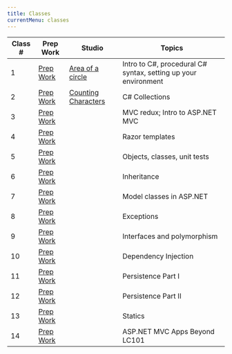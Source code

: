 ```yaml
---
title: Classes
currentMenu: classes
---
```


Class # | Prep Work | Studio | Topics
-----|-----------|----------|--------
1 | [Prep Work](../class-prep/1/) | [Area of a circle](../studios/area/) | Intro to C#, procedural C# syntax, setting up your environment
2 | [Prep Work](../class-prep/2/) | [Counting Characters](../studios/counting-characters/) | C# Collections
3 | [Prep Work](../class-prep/3/) | | MVC redux; Intro to ASP.NET MVC
4 | [Prep Work](../class-prep/4/) | | Razor templates
5 | [Prep Work](../class-prep/5/) | | Objects, classes, unit tests
6 | [Prep Work](../class-prep/6/) | | Inheritance
7 | [Prep Work](../class-prep/7/) | | Model classes in ASP.NET
8 | [Prep Work](../class-prep/8/) | | Exceptions
9 | [Prep Work](../class-prep/9/) | | Interfaces and polymorphism
10 | [Prep Work](../class-prep/10/) | | Dependency Injection
11 | [Prep Work](../class-prep/11/) | | Persistence Part I
12 | [Prep Work](../class-prep/12/) | | Persistence Part II
13 | [Prep Work](../class-prep/13/) | | Statics
14 | [Prep Work](../class-prep/14/) | | ASP.NET MVC Apps Beyond LC101
